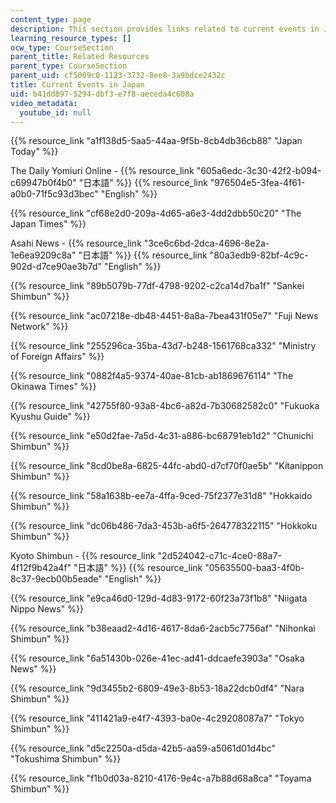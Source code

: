 ```yaml
---
content_type: page
description: This section provides links related to current events in Japan.
learning_resource_types: []
ocw_type: CourseSection
parent_title: Related Resources
parent_type: CourseSection
parent_uid: cf5009c0-1123-3732-8ee8-3a9bdce2432c
title: Current Events in Japan
uid: b41dd897-5294-dbf3-e7f8-aeceda4c608a
video_metadata:
  youtube_id: null
---
```


{{% resource_link "a1f138d5-5aa5-44aa-9f5b-8cb4db36cb88" "Japan Today" %}}

The Daily Yomiuri Online - {{% resource_link "605a6edc-3c30-42f2-b094-c69947b0f4b0" "日本語" %}} {{% resource_link "976504e5-3fea-4f61-a0b0-71f5c93d3bec" "English" %}}  

{{% resource_link "cf68e2d0-209a-4d65-a6e3-4dd2dbb50c20" "The Japan Times" %}}

Asahi News - {{% resource_link "3ce6c6bd-2dca-4696-8e2a-1e6ea9209c8a" "日本語" %}} {{% resource_link "80a3edb9-82bf-4c9c-902d-d7ce90ae3b7d" "English" %}}

{{% resource_link "89b5079b-77df-4798-9202-c2ca14d7ba1f" "Sankei Shimbun" %}}

{{% resource_link "ac07218e-db48-4451-8a8a-7bea431f05e7" "Fuji News Network" %}}

{{% resource_link "255296ca-35ba-43d7-b248-1561768ca332" "Ministry of Foreign Affairs" %}}

{{% resource_link "0882f4a5-9374-40ae-81cb-ab1869676114" "The Okinawa Times" %}}

{{% resource_link "42755f80-93a8-4bc6-a82d-7b30682582c0" "Fukuoka Kyushu Guide" %}}

{{% resource_link "e50d2fae-7a5d-4c31-a886-bc68791eb1d2" "Chunichi Shimbun" %}}

{{% resource_link "8cd0be8a-6825-44fc-abd0-d7cf70f0ae5b" "Kitanippon Shimbun" %}}

{{% resource_link "58a1638b-ee7a-4ffa-9ced-75f2377e31d8" "Hokkaido Shimbun" %}}

{{% resource_link "dc06b486-7da3-453b-a6f5-264778322115" "Hokkoku Shimbun" %}}

Kyoto Shimbun - {{% resource_link "2d524042-c71c-4ce0-88a7-4f12f9b42a4f" "日本語" %}} {{% resource_link "05635500-baa3-4f0b-8c37-9ecb00b5eade" "English" %}}

{{% resource_link "e9ca46d0-129d-4d83-9172-60f23a73f1b8" "Niigata Nippo News" %}}

{{% resource_link "b38eaad2-4d16-4617-8da6-2acb5c7756af" "Nihonkai Shimbun" %}}

{{% resource_link "6a51430b-026e-41ec-ad41-ddcaefe3903a" "Osaka News" %}}

{{% resource_link "9d3455b2-6809-49e3-8b53-18a22dcb0df4" "Nara Shimbun" %}}

{{% resource_link "411421a9-e4f7-4393-ba0e-4c29208087a7" "Tokyo Shimbun" %}}

{{% resource_link "d5c2250a-d5da-42b5-aa59-a5061d01d4bc" "Tokushima Shimbun" %}}

{{% resource_link "f1b0d03a-8210-4176-9e4c-a7b88d68a8ca" "Toyama Shimbun" %}}